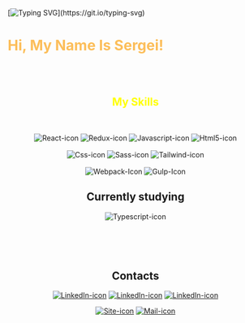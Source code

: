 <br>
<br>

[![Typing SVG](https://readme-typing-svg.herokuapp.com/?color=FCBE5A&size=35&center=true&vCenter=true&width=1000&lines=Hi,+My+Name+Is+Sergei!;And+I'm+A+Frontend+Developer.;)](https://git.io/typing-svg)
<h1 style="color: #FCBE5A;">Hi, My Name Is Sergei!</h1>
<br>

<br>


<div  align="center" > 
  <h2 align="center"><span style="color: yellow;">My Skills</span></h2>
  <div style="display: inline-block;"><br>
    <p>
      <img align="center" alt="React-icon" src="https://img.shields.io/badge/React-20232A?style=for-the-badge&logo=react&logoColor=61DAFB">
      <img align="center" alt="Redux-icon" src="https://img.shields.io/badge/Redux-593D88?style=for-the-badge&logo=redux&logoColor=white">
      <img align="center" alt="Javascript-icon" src="https://img.shields.io/badge/JavaScript-F7DF1E?style=for-the-badge&logo=javascript&logoColor=black">
      <img align="center" alt="Html5-icon" src="https://img.shields.io/badge/HTML5-E34F26?style=for-the-badge&logo=html5&logoColor=white">
    </p>
    <p>
      <img align="center" alt="Css-icon" src="https://img.shields.io/badge/CSS3-1572B6?style=for-the-badge&logo=css3&logoColor=white">
      <img align="center" alt="Sass-icon" src="https://img.shields.io/badge/Sass-CC6699?style=for-the-badge&logo=sass&logoColor=white">
      <img align="center" alt="Tailwind-icon" src="https://img.shields.io/badge/Tailwind_CSS-38B2AC?style=for-the-badge&logo=tailwind-css&logoColor=white">
    </p>
      <img align="center" alt="Webpack-Icon" src="https://img.shields.io/badge/webpack-2E3A41?style=for-the-badge&logo=webpack&logoColor=9DD5F5">
      <img align="center" alt="Gulp-Icon" src="https://img.shields.io/badge/gulp-C0504C?style=for-the-badge&logo=gulp&logoColor=white">
  </div>
  <br>
  <h2 align="center">Currently studying</h2>
  <div style="display: flex; justify-content: center; flex-wrap: wrap; gap: 10px; margin-bottom: 50px;">
    <img align="center" alt="Typescript-icon" src="https://img.shields.io/badge/TypeScript-007ACC?style=for-the-badge&logo=typescript&logoColor=white">
  </div>
  <br>
<h2 align="center">Contacts</h2>
 <div>
 <p>
<a href="https://www.linkedin.com/in/sergei-brykalov-63a521234/" target="_blank"><img src="https://img.shields.io/badge/LinkedIn-0077B5?style=for-the-badge&logo=linkedin&logoColor=white" alt="LinkedIn-icon"></a>
<a href="https://t.me/sebryk" target="_blank"><img src="https://img.shields.io/badge/Telegram-2CA5E0?style=for-the-badge&logo=telegram&logoColor=white" alt="LinkedIn-icon"></a>
<a href="https://wa.me/89811930733" target="_blank"><img src="https://img.shields.io/badge/WhatsApp-25D366?style=for-the-badge&logo=whatsapp&logoColor=white" alt="LinkedIn-icon"></a>
</p>
<a href="https://www.brykalov.dev" target="_blank"><img src="https://img.shields.io/badge/website-FCBE5A?style=for-the-badge&logo=About.me&logoColor=black" alt="Site-icon"></a>
<a href="mailto:info@brykalov.dev" target="_blank"><img src="https://img.shields.io/badge/mail-C0504C?style=for-the-badge&logo=About.me&logoColor=white" alt="Mail-icon"></a>
</div>
</div>
<br> 
